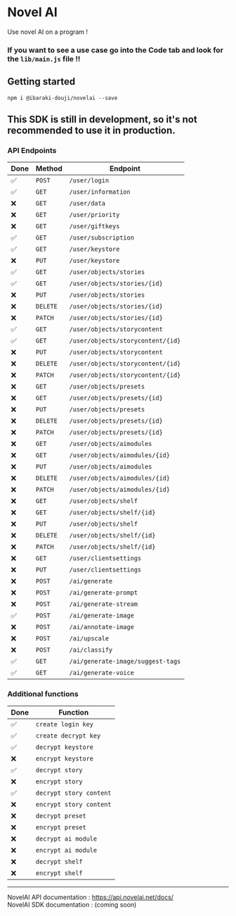 # Novel AI
Use novel AI on a program !

### If you want to see a use case go into the Code tab and look for the `lib/main.js` file !!

## Getting started
`npm i @ibaraki-douji/novelai --save`

## This SDK is still in development, so it's not recommended to use it in production.

### API Endpoints
| Done | Method | Endpoint |
| --- | --- | --- |
| ✅ | `POST` | `/user/login` |
| ✅ | `GET` | `/user/information` |
| ❌ | `GET` | `/user/data` |
| ❌ | `GET` | `/user/priority` |
| ❌ | `GET` | `/user/giftkeys` |
| ✅ | `GET` | `/user/subscription` |
| ✅ | `GET` | `/user/keystore` |
| ❌ | `PUT` | `/user/keystore` |
| ✅ | `GET` | `/user/objects/stories` |
| ✅ | `GET` | `/user/objects/stories/{id}` |
| ❌ | `PUT` | `/user/objects/stories` |
| ❌ | `DELETE` | `/user/objects/stories/{id}` |
| ❌ | `PATCH` | `/user/objects/stories/{id}` |
| ✅ | `GET` | `/user/objects/storycontent` |
| ✅ | `GET` | `/user/objects/storycontent/{id}` |
| ❌ | `PUT` | `/user/objects/storycontent` |
| ❌ | `DELETE` | `/user/objects/storycontent/{id}` |
| ❌ | `PATCH` | `/user/objects/storycontent/{id}` |
| ❌ | `GET` | `/user/objects/presets` |
| ❌ | `GET` | `/user/objects/presets/{id}` |
| ❌ | `PUT` | `/user/objects/presets` |
| ❌ | `DELETE` | `/user/objects/presets/{id}` |
| ❌ | `PATCH` | `/user/objects/presets/{id}` |
| ❌ | `GET` | `/user/objects/aimodules` |
| ❌ | `GET` | `/user/objects/aimodules/{id}` |
| ❌ | `PUT` | `/user/objects/aimodules` |
| ❌ | `DELETE` | `/user/objects/aimodules/{id}` |
| ❌ | `PATCH` | `/user/objects/aimodules/{id}` |
| ❌ | `GET` | `/user/objects/shelf` |
| ❌ | `GET` | `/user/objects/shelf/{id}` |
| ❌ | `PUT` | `/user/objects/shelf` |
| ❌ | `DELETE` | `/user/objects/shelf/{id}` |
| ❌ | `PATCH` | `/user/objects/shelf/{id}` |
| ❌ | `GET` | `/user/clientsettings` |
| ❌ | `PUT` | `/user/clientsettings` |
| ❌ | `POST` | `/ai/generate` |
| ❌ | `POST` | `/ai/generate-prompt` |
| ❌ | `POST` | `/ai/generate-stream` |
| ✅ | `POST` | `/ai/generate-image` |
| ❌ | `POST` | `/ai/annotate-image` |
| ❌ | `POST` | `/ai/upscale` |
| ❌ | `POST` | `/ai/classify` |
| ✅ | `GET` | `/ai/generate-image/suggest-tags` |
| ✅ | `GET` | `/ai/generate-voice` |

### Additional functions
| Done | Function |
| --- | --- |
| ✅ | `create login key` |
| ✅ | `create decrypt key` |
| ✅ | `decrypt keystore` |
| ❌ | `encrypt keystore` |
| ✅ | `decrypt story` |
| ❌ | `encrypt story` |
| ✅ | `decrypt story content` |
| ❌ | `encrypt story content` |
| ❌ | `decrypt preset` |
| ❌ | `encrypt preset` |
| ❌ | `decrypt ai module` |
| ❌ | `encrypt ai module` |
| ❌ | `decrypt shelf` |
| ❌ | `encrypt shelf` |

-------------------

NovelAI API documentation : https://api.novelai.net/docs/   
NovelAI SDK documentation : (coming soon)